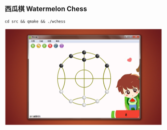 ## 西瓜棋 Watermelon Chess

<!-- <img style="max-height:200px" alt="snapshot" src="snapshot.png"> -->

<!-- ### 支持 Support   

- windows xp/7/8/10

### 下载 Download

- 安装程序：[watermelon-chess-1.6.1-install.exe](https://github.com/tatwd/watermelon-chess/raw/master/wiki/downloads/watermelon-chess-1.6.1-install.exe)

- 源代码包：[watermelon-chess-1.6.1-source.zip](https://github.com/tatwd/watermelon-chess/raw/master/wiki/downloads/watermelon-chess-1.6.1-src.zip)

### 版本 Version
    
- 1.6.1-Beta -->

```
cd src && qmake && ./wchess
```

![snapshot](snapshot.png)
